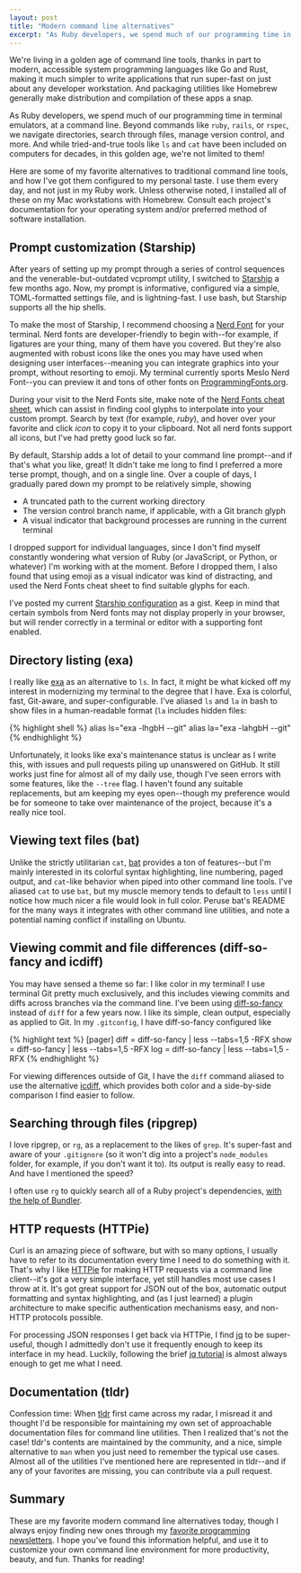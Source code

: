 ```yaml
---
layout: post
title: "Modern command line alternatives"
excerpt: "As Ruby developers, we spend much of our programming time in terminal emulators, at a command line. Here are some of my favorite alternatives to traditional command line tools, and how I've got them configured to my personal taste."
---
```


We're living in a golden age of command line tools, thanks in part to modern, accessible system programming languages like Go and Rust, making it much simpler to write applications that run super-fast on just about any developer workstation. And packaging utilities like Homebrew generally make distribution and compilation of these apps a snap.

As Ruby developers, we spend much of our programming time in terminal emulators, at a command line. Beyond commands like `ruby`, `rails`, or `rspec`, we navigate directories, search through files, manage version control, and more. And while tried-and-true tools like `ls` and `cat` have been included on computers for decades, in this golden age, we're not limited to them!

Here are some of my favorite alternatives to traditional command line tools, and how I've got them configured to my personal taste. I use them every day, and not just in my Ruby work. Unless otherwise noted, I installed all of these on my Mac workstations with Homebrew. Consult each project's documentation for your operating system and/or preferred method of software installation.

## Prompt customization (Starship)

After years of setting up my prompt through a series of control sequences and the venerable-but-outdated vcprompt utility, I switched to [Starship] a few months ago. Now, my prompt is informative, configured via a simple, TOML-formatted settings file, and is lightning-fast. I use bash, but Starship supports all the hip shells.

To make the most of Starship, I recommend choosing a [Nerd Font] for your terminal. Nerd fonts are developer-friendly to begin with--for example, if ligatures are your thing, many of them have you covered. But they're also augmented with robust icons like the ones you may have used when designing user interfaces--meaning you can integrate graphics into your prompt, without resorting to emoji. My terminal currently sports Meslo Nerd Font--you can preview it and tons of other fonts on [ProgrammingFonts.org].

During your visit to the Nerd Fonts site, make note of the [Nerd Fonts cheat sheet], which can assist in finding cool glyphs to interpolate into your custom prompt. Search by text (for example, _ruby_), and hover over your favorite and click _icon_ to copy it to your clipboard. Not all nerd fonts support all icons, but I've had pretty good luck so far.

By default, Starship adds a lot of detail to your command line prompt--and if that's what you like, great! It didn't take me long to find I preferred a more terse prompt, though, and on a single line. Over a couple of days, I gradually pared down my prompt to be relatively simple, showing

- A truncated path to the current working directory
- The version control branch name, if applicable, with a Git branch glyph
- A visual indicator that background processes are running in the current terminal

I dropped support for individual languages, since I don't find myself constantly wondering what version of Ruby (or JavaScript, or Python, or whatever) I'm working with at the moment. Before I dropped them, I also found that using emoji as a visual indicator was kind of distracting, and used the Nerd Fonts cheat sheet to find suitable glyphs for each.

I've posted my current [Starship configuration] as a gist. Keep in mind that certain symbols from Nerd fonts may not display properly in your browser, but will render correctly in a terminal or editor with a supporting font enabled.

[Starship]:https://starship.rs
[Nerd Font]:https://www.nerdfonts.com
[ProgrammingFonts.org]:https://www.programmingfonts.org
[Nerd Fonts cheat sheet]:https://www.nerdfonts.com/cheat-sheet
[Starship configuration]:https://gist.github.com/ruralocity/f910550b6419883f00e41850c7f712ce


## Directory listing (exa)

I really like [exa] as an alternative to `ls`. In fact, it might be what kicked off my interest in modernizing my terminal to the degree that I have. Exa is colorful, fast, Git-aware, and super-configurable. I've aliased `ls` and `la` in bash to show files in a human-readable format (`la` includes hidden files:

{% highlight shell %}
alias ls="exa -lhgbH --git"
alias la="exa -lahgbH --git"
{% endhighlight %}

Unfortunately, it looks like exa's maintenance status is unclear as I write this, with issues and pull requests piling up unanswered on GitHub. It still works just fine for almost all of my daily use, though I've seen errors with some features, like the `--tree` flag. I haven't found any suitable replacements, but am keeping my eyes open--though my preference would be for someone to take over maintenance of the project, because it's a really nice tool.

[exa]:https://the.exa.website


## Viewing text files (bat)

Unlike the strictly utilitarian `cat`, [bat] provides a ton of features--but I'm mainly interested in its colorful syntax highlighting, line numbering, paged output, and `cat`-like behavior when piped into other command line tools. I've aliased `cat` to use `bat`, but my muscle memory tends to default to `less` until I notice how much nicer a file would look in full color. Peruse bat's README for the many ways it integrates with other command line utilities, and note a potential naming conflict if installing on Ubuntu.

[bat]:https://github.com/sharkdp/bat


## Viewing commit and file differences (diff-so-fancy and icdiff)

You may have sensed a theme so far: I like color in my terminal! I use terminal Git pretty much exclusively, and this includes viewing commits and diffs across branches via the command line. I've been using [diff-so-fancy] instead of `diff` for a few years now. I like its simple, clean output, especially as applied to Git. In my `.gitconfig`, I have diff-so-fancy configured like

{% highlight text %}
[pager]
  diff = diff-so-fancy | less --tabs=1,5 -RFX
  show = diff-so-fancy | less --tabs=1,5 -RFX
  log = diff-so-fancy | less --tabs=1,5 -RFX
{% endhighlight %}

For viewing differences outside of Git, I have the `diff` command aliased to use the alternative [icdiff], which provides both color and a side-by-side comparison I find easier to follow.

[diff-so-fancy]:https://github.com/so-fancy/diff-so-fancy
[icdiff]:https://github.com/jeffkaufman/icdiff


## Searching through files (ripgrep)

I love ripgrep, or `rg`, as a replacement to the likes of `grep`. It's super-fast and aware of your `.gitignore` (so it won't dig into a project's `node_modules` folder, for example, if you don't want it to). Its output is really easy to read. And have I mentioned the speed?

I often use `rg` to quickly search all of a Ruby project's dependencies, [with the help of Bundler].

[ripgrep]:https://github.com/BurntSushi/ripgrep
[with the help of Bundler]:https://everydayrails.com/2018/06/11/bundler-shortcuts.html


## HTTP requests (HTTPie)

Curl is an amazing piece of software, but with so many options, I usually have to refer to its documentation every time I need to do something with it. That's why I like [HTTPie] for making HTTP requests via a command line client--it's got a very simple interface, yet still handles most use cases I throw at it. It's got great support for JSON out of the box, automatic output formatting and syntax highlighting, and (as I just learned) a plugin architecture to make specific authentication mechanisms easy, and non-HTTP protocols possible.

For processing JSON responses I get back via HTTPie, I find [jq] to be super-useful, though I admittedly don't use it frequently enough to keep its interface in my head. Luckily, following the brief [jq tutorial] is almost always enough to get me what I need.

[HTTPie]:https://httpie.org
[jq]:https://stedolan.github.io/jq/
[jq tutorial]:https://stedolan.github.io/jq/tutorial/


## Documentation (tldr)

Confession time: When [tldr] first came across my radar, I misread it and thought I'd be responsible for maintaining my own set of approachable documentation files for command line utilities. Then I realized that's not the case! tldr's contents are maintained by the community, and a nice, simple alternative to `man` when you just need to remember the typical use cases. Almost all of the utilities I've mentioned here are represented in tldr--and if any of your favorites are missing, you can contribute via a pull request.

[tldr]:https://github.com/tldr-pages/tldr


## Summary

These are my favorite modern command line alternatives today, though I always enjoy finding new ones through my [favorite programming newsletters]. I hope you've found this information helpful, and use it to customize your own command line environment for more productivity, beauty, and fun. Thanks for reading!

[favorite programming newsletters]:/2020/05/25/newsletters-for-rails-developers.html

